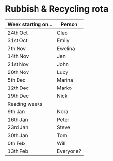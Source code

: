 # Rubbish & Recycling rota

Week starting on...  |   Person   |
------------|--------------|
24th Oct | Cleo
31st Oct | Emily
7th Nov | Ewelina
14th Nov | Jen
21st Nov | John
28th Nov | Lucy
5th Dec | Marina
12th Dec | Marko
19th Dec | Nick
Reading weeks |
9th Jan | Nora
16th Jan | Peter
23rd Jan | Steve
30th Jan | Tom
6th Feb | Will
13th Feb | Everyone?
